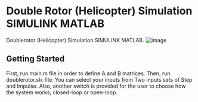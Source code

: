 # Double Rotor (Helicopter) Simulation SIMULINK MATLAB
Doublerotor (Helicopter) Simulation SIMULINK MATLAB.
![image](https://user-images.githubusercontent.com/19486359/107451889-20f5f100-6b40-11eb-8c79-11be7a5137fb.png)

## Getting Started
First, run main.m file in order to define A and B matrices. Then, run doublerotor.slx file. 
You can select your inputs from Two inputs sets of Step and Impulse. Also, another switch is provided for the user to choose how the system works;
closed-loop or open-loop.
